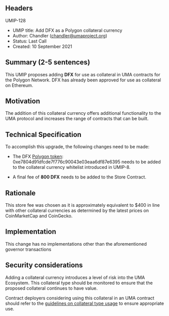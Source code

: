 ## Headers
UMIP-128

-   UMIP title: Add DFX as a Polygon collateral currency
-   Author:  Chandler (chandler@umaproject.org)
-   Status: Last Call
-   Created:  10 September 2021

## Summary (2-5 sentences)

This UMIP proposes adding **DFX** for use as collateral in UMA contracts for the Polygon Network. DFX has already been approved for use as collateral on Ethereum.

## Motivation

The addition of this collateral currency offers additional functionality to the UMA protocol and increases the range of contracts that can be built.

## Technical Specification

To accomplish this upgrade, the following changes need to be made:

- The DFX [Polygon token](https://polygonscan.com/address/0xe7804d91dfcde7f776c90043e03eaa6df87e6395): 0xe7804d91dfcde7f776c90043e03eaa6df87e6395 needs to be added to the collateral currency whitelist introduced in UMIP-8.

- A final fee of **800 DFX** needs to be added to the Store Contract.


## Rationale

This store fee was chosen as it is approximately equivalent to $400 in line with other collateral currencies as determined by the latest prices on CoinMarketCap and CoinGecko.

## Implementation


This change has no implementations other than the aforementioned governor transactions

## Security considerations

Adding a collateral currency introduces a level of risk into the UMA Ecosystem.  This collateral type should be monitored to ensure that the proposed collateral continues to have value.

Contract deployers considering using this collateral in an UMA contract should refer to the [guidelines on collateral type usage](https://docs.umaproject.org/uma-tokenholders/guidence-on-collateral-currency-addition) to ensure appropriate use.


